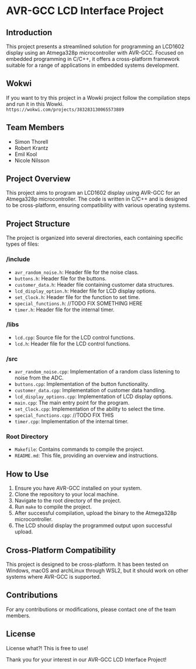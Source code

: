 # AVR-GCC LCD Interface Project

## Introduction
This project presents a streamlined solution for programming an LCD1602 display using an Atmega328p   microcontroller with AVR-GCC. Focused on embedded programming in C/C++, it offers a cross-platform   framework suitable for a range of applications in embedded systems development.  

## Wokwi
If you want to try this project in a Wowki project follow the compilation steps and run it in this Wowki.  
`https://wokwi.com/projects/383283130065573889`

## Team Members
- Simon Thorell
- Robert Krantz
- Emil Kool
- Nicole Nilsson

## Project Overview
This project aims to program an LCD1602 display using AVR-GCC for an Atmega328p microcontroller. The   code is written in C/C++ and is designed to be cross-platform, ensuring compatibility with various  operating systems.

## Project Structure
The project is organized into several directories, each containing specific types of files:

### /include
- `avr_random_noise.h`: Header file for the noise class.
- `buttons.h`: Header file for the buttons.
- `customer_data.h`: Header file containing customer data structures.
- `lcd_display_option.h`: Header file for LCD display options.
- `set_Clock.h`: Header file for the function to set time.
- `special_functions.h`: //TODO FIX SOMETHING HERE
- `timer.h`: Header file for the internal timer.

### /libs
- `lcd.cpp`: Source file for the LCD control functions.
- `lcd.h`: Header file for the LCD control functions.

### /src
- `avr_random_noise.cpp`: Implementation of a random class listening to noise from the ADC.
- `buttons.cpp`: Implementation of the button functionality.
- `customer_data.cpp`: Implementation of customer data handling.
- `lcd_display_options.cpp`: Implementation of LCD display options.
- `main.cpp`: The main entry point for the program.
- `set_Clock.cpp`: Implementation of the ability to select the time.
- `special_functions.cpp`: //TODO FIX THIS
- `timer.cpp`: Implementation of the internal timer.

### Root Directory
- `Makefile`: Contains commands to compile the project.
- `README.md`: This file, providing an overview and instructions.

## How to Use
1. Ensure you have AVR-GCC installed on your system.
2. Clone the repository to your local machine.
3. Navigate to the root directory of the project.
4. Run `make` to compile the project.
5. After successful compilation, upload the binary to the Atmega328p microcontroller.
6. The LCD should display the programmed output upon successful upload.

## Cross-Platform Compatibility
This project is designed to be cross-platform. It has been tested on Windows, macOS and archLinux through WSL2, but it should work on other systems where AVR-GCC is supported.

## Contributions
For any contributions or modifications, please contact one of the team members.

## License
License what?! This is free to use!

Thank you for your interest in our AVR-GCC LCD Interface Project!
